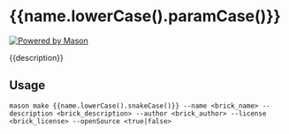 # {{name.lowerCase().paramCase()}}

[![Powered by Mason](https://img.shields.io/endpoint?url=https%3A%2F%2Ftinyurl.com%2Fmason-badge)](https://github.com/felangel/mason)

{{description}}

## Usage

```
mason make {{name.lowerCase().snakeCase()}} --name <brick_name> --description <brick_description> --author <brick_author> --license <brick_license> --openSource <true|false>
```